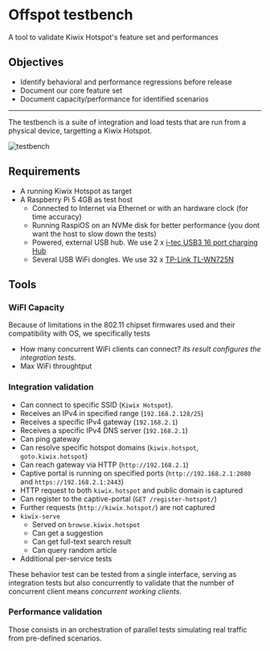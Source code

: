 # Offspot testbench

A tool to validate Kiwix Hotspot's feature set and performances

## Objectives

- Identify behavioral and performance regressions before release
- Document our core feature set
- Document capacity/performance for identified scenarios

---

The testbench is a suite of integration and load tests that are run from a physical device, targetting a Kiwix Hotspot.

![testbench](https://github.com/user-attachments/assets/bd356722-4777-4f9c-a3d5-7edd75543c0a)


## Requirements

- A running Kiwix Hotspot as target
- A Raspberry Pi 5 4GB as test host
  - Connected to Internet via Ethernet or with an hardware clock (for time accuracy)
  - Running RaspiOS on an NVMe disk for better performance (you dont want the host to slow down the tests)
  - Powered, external USB hub. We use 2 x [i-tec USB3 16 port charging Hub](https://i-tec.pro/en/produkt/u3chargehub16-2/)
  - Several USB WiFi dongles. We use 32 x [TP-Link TL-WN725N](https://www.tp-link.com/en/home-networking/adapter/tl-wn725n/)


## Tools

### WiFI Capacity

Because of limitations in the 802.11 chipset firmwares used and their compatibility with OS, we specifically tests

- How many concurrent WiFi clients can connect? *its result configures the integration tests*.
- Max WiFi throughtput

### Integration validation

- Can connect to specific SSID (`Kiwix Hotspot`).
- Receives an IPv4 in specified range (`192.168.2.128/25`)
- Receives a specific IPv4 gateway (`192.168.2.1`)
- Receives a specific IPv4 DNS server (`192.168.2.1`)
- Can ping gateway
- Can resolve specific hotspot domains (`kiwix.hotspot`, `goto.kiwix.hotspot`)
- Can reach gateway via HTTP (`http://192.168.2.1`)
- Captive portal is running on specified ports (`http://192.168.2.1:2080` and `https://192.168.2.1:2443`) 
- HTTP request to both `kiwix.hotspot` and public domain is captured
- Can register to the captive-portal (`GET /register-hotspot/`)
- Further requests (`http://kiwix.hotspot/`) are not captured
- `kiwix-serve`
  - Served on `browse.kiwix.hotspot`
  - Can get a suggestion
  - Can get full-text search result
  - Can query random article
- Additional per-service tests

These behavior test can be tested from a single interface, serving as integration tests but also concurrently to validate that the number of concurrent client means *concurrent working clients*.

### Performance validation

Those consists in an orchestration of parallel tests simulating real traffic from pre-defined scenarios.
